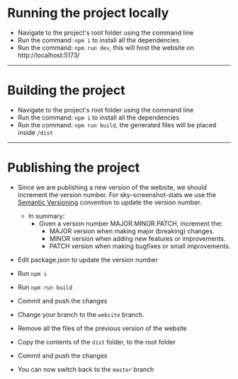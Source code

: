 # Running the project locally
- Navigate to the project's root folder using the command line
- Run the command: `npm i` to install all the dependencies
- Run the command: `npm run dev`, this will host the website on http://localhost:5173/
---

# Building the project
- Navigate to the project's root folder using the command line
- Run the command: `npm i` to install all the dependencies
- Run the command: `npm run build`, the generated files will be placed inside `/dist`
---

# Publishing the project
- Since we are publishing a new version of the website, we should increment the version number. For sky-screenshot-stats we use the [Semantic Versioning](https://semver.org/) convention to update the version number.
    - In summary:
      - Given a version number MAJOR.MINOR.PATCH, increment the:
        - MAJOR version when making major (breaking) changes.
        - MINOR version when adding new features or improvements.
        - PATCH version when making bugfixes or small improvements.


- Edit package.json to update the version number
- Run `npm i`
- Run `npm run build`
- Commit and push the changes
- Change your branch to the `website` branch.
- Remove all the files of the previous version of the website
- Copy the contents of the `dist` folder, to the root folder
- Commit and push the changes
- You can now switch back to the `master` branch
